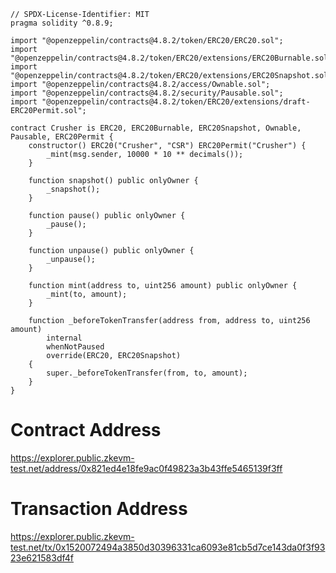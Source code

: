 ```sol
// SPDX-License-Identifier: MIT
pragma solidity ^0.8.9;

import "@openzeppelin/contracts@4.8.2/token/ERC20/ERC20.sol";
import "@openzeppelin/contracts@4.8.2/token/ERC20/extensions/ERC20Burnable.sol";
import "@openzeppelin/contracts@4.8.2/token/ERC20/extensions/ERC20Snapshot.sol";
import "@openzeppelin/contracts@4.8.2/access/Ownable.sol";
import "@openzeppelin/contracts@4.8.2/security/Pausable.sol";
import "@openzeppelin/contracts@4.8.2/token/ERC20/extensions/draft-ERC20Permit.sol";

contract Crusher is ERC20, ERC20Burnable, ERC20Snapshot, Ownable, Pausable, ERC20Permit {
    constructor() ERC20("Crusher", "CSR") ERC20Permit("Crusher") {
        _mint(msg.sender, 10000 * 10 ** decimals());
    }

    function snapshot() public onlyOwner {
        _snapshot();
    }

    function pause() public onlyOwner {
        _pause();
    }

    function unpause() public onlyOwner {
        _unpause();
    }

    function mint(address to, uint256 amount) public onlyOwner {
        _mint(to, amount);
    }

    function _beforeTokenTransfer(address from, address to, uint256 amount)
        internal
        whenNotPaused
        override(ERC20, ERC20Snapshot)
    {
        super._beforeTokenTransfer(from, to, amount);
    }
}
```
# Contract Address
https://explorer.public.zkevm-test.net/address/0x821ed4e18fe9ac0f49823a3b43ffe5465139f3ff

# Transaction Address
https://explorer.public.zkevm-test.net/tx/0x1520072494a3850d30396331ca6093e81cb5d7ce143da0f3f9323e621583df4f
